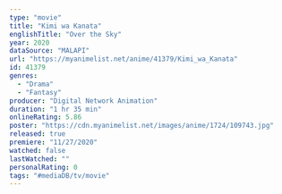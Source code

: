 ```yaml
---
type: "movie"
title: "Kimi wa Kanata"
englishTitle: "Over the Sky"
year: 2020
dataSource: "MALAPI"
url: "https://myanimelist.net/anime/41379/Kimi_wa_Kanata"
id: 41379
genres: 
  - "Drama"
  - "Fantasy"
producer: "Digital Network Animation"
duration: "1 hr 35 min"
onlineRating: 5.86
poster: "https://cdn.myanimelist.net/images/anime/1724/109743.jpg"
released: true
premiere: "11/27/2020"
watched: false
lastWatched: ""
personalRating: 0
tags: "#mediaDB/tv/movie"
---
```

